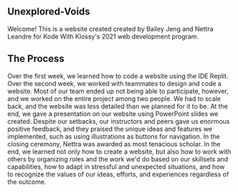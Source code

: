 ## Unexplored-Voids
Welcome! This is a website created created by Bailey Jeng and Nettra Leandre for Kode With Klossy's 2021 web development program. 
## The Process
Over the first week, we learned how to code a website using the IDE Replit. Over the second week, we worked with teammates to design and code a website. Most of our team ended up not being able to participate, however, and we worked on the entire project among two people. We had to scale back, and the website was less detailed than we planned for it to be. At the end, we gave a presentation on our website using PowerPoint slides we created. Despite our setbacks, our instructors and peers gave us enormous positive feedback, and they praised the unique ideas and features we implemented, such as using illustrations as buttons for navigation. In the closing ceremony, Nettra was awarded as most tenacious scholar. In the end, we learned not only how to create a website, but also how to work with others by organizing roles and the work we'd do based on our skillsets and capabilities, how to adapt in stressful and unexpected situations, and how to recognize the values of our ideas, efforts, and experiences regardless of the outcome. 
